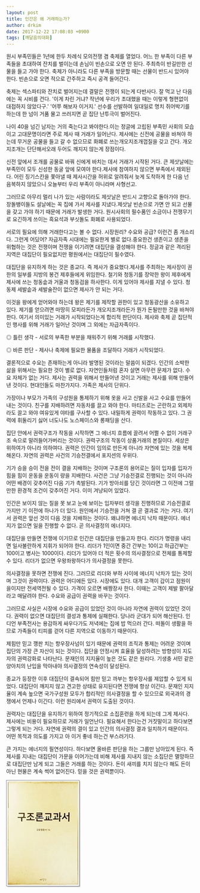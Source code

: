 ```yaml
---
layout: post
title: 인간은 왜 거래하는가?
author: drkim
date: 2017-12-22 17:08:03 +0900
tags: [깨달음의대화]
---
```

원시 부족민들은 1년에 한두 차례식 모의전쟁 겸 축제를 열었다. 어느 한 부족이 다른 부족들을 초대하여 잔치를 벌이는데 손님이 빈손으로 오면 안 된다. 주최측이 반길만한 선물을 들고 가야 한다. 축제가 아니라도 다른 부족을 방문할 때는 선물이 반드시 있어야 한다. 빈손으로 오면 적으로 간주하고 즉시 공격 들어간다.

  


축제는 섹스파티와 잔치로 벌어지는데 결말은 전쟁이 되는게 다반사다. 잘 먹고 난 다음에는 꼭 시비를 건다. '이게 차린 거냐? 작년에 우리가 초대했을 때는 이렇게 형편없이 대접하지 않았다구.' '어쭈 해보자 이거지.' 선수를 선발하여 일대일로 명치 쥐어박기를 하는데 한 넘이 거품 물고 쓰러지면 곧 집단 난투극이 벌어진다.

  


나이 40을 넘긴 남자는 거의 죽는다고 봐야한다.이는 정글에 고립된 부족민 사회의 모습이고 고대문명이라면 주로 제사 때 거래가 일어난다. 제사에는 신전에 공물을 바쳐야 하는데 무거운 공물을 들고 갈 수 없으므로 화폐로 쓰는개오지조개껍질을 갖고 간다. 개오지조개는 단단해서오래 두어도 깨지지 않는게 장점이다.

  


신전 앞에서 조개를 공물로 바꿔 신에게 바치는 데서 거래가 시작된 거다. 큰 제삿날에는 부족민이 모두 신성한 동굴 앞에 모여야 한다.제사에 참여하지 않으면 부족에서 제외된다. 어린 징기스칸을 쫓아낼 때 제사시간을 허위로 알려줘서 늦게 도착하게 한 다음 넌 음복하지 않았으니 오늘부터 우리 부족이 아니라며 사형선고.

  


그러므로 아무리 멀리 나가 있는 사람이라도 제삿날은 반드시 고향으로 돌아가야 한다. 장돌뱅이들도 설날에는 꼭 집에 가서 제사를 지냈다.제삿날 빈손으로 가면 안 되고 선물을 갖고 가야 하기 때문에 거래가 발생한 거다. 원시사회의 필수품인 소금이나 전쟁무기로 요긴하게 쓰이는 흑요석과 부싯돌도 화폐로 사용되었다.

  


서로의 필요에 의해 거래한다고는 볼 수 없다. 시장원리? 수요와 공급? 이런건 좀 개소리다. 그런게 어딨어? 자급자족 시대에는 필요한게 별로 없다.중요한건 생존이고 생존을 위협하는 것은 전쟁이며 전쟁을 이기려면 대집단을 결성해야 한다. 정글과 같은 격리된 지역은 대집단이 필요없지만 평원에서는 대집단이 필수였다.

  


대집단을 유지하게 하는 것은 종교다. 즉 제사가 중요했다.제사를 주최하는 제사장이 권한의 일부를 지방의 봉건 제후들에게 위임한다. 철기와 청동기를 장악한 왕이 제후에게 제사에 쓰는 청동솥과 거울과 청동검을 하사한다. 이게 있어야 제사를 지낼 수 있다. 청동제 세발솥과 세발술잔이 없으면 제사가 안 되는 거다.

  


이것을 왕에게 얻어와야 하는데 왕은 제기를 제작할 권한이 있고 청동광산을 소유하고 있다. 제기를 얻으려면 마땅히 모피라든가 개오지조개라든가 뭔가 돈될만한 것을 바쳐야 한다. 여기서 의미있는 거래가 시작되었다는게 합리적 판단이다. 제사와 축제 곧 집단적인 행사를 위해 거래가 일어난 것이며 그 외에는 자급자족이다. 

  


◎ 틀린 생각 - 서로의 부족한 부분을 채워주기 위해 거래를 시작했다.

◎ 바른 판단 - 제사나 축제에 필요한 물품을 조달하다 거래가 시작되었다. 

  


결론적으로 수요는 존재하는게 아니라 발명된 것이라는 말씀이 되겠다. 인간의 소박한 삶을 위해서는 필요한 것이 별로 없다. 자연인들처럼 혼자 살면 아무런 문제가 없다. 수요 자체가 없는 거다. 제사는 권력을 위해서 만들어낸 것이고 거래는 제사를 위해 만들어낸 것이다. 현대인들도 마찬가지다. 가족은 제사의 단위다.

  


가장이나 부모가 가족의 구성원을 통제하기 위해 옷을 사고 신발을 사고 수요를 만들어내는 것이다. 친구를 지배하려면 자동차를 끌고 와야 한다. 마티즈로는 곤란하고 외제차라도 끌고 와야 여유있게 야타를 구사할 수 있다. 내밀하게 권력이 작동하고 있다. 그 권력에 휘둘리기 싫어 너도나도 노스페이스와 롱패딩을 산다. 

  


집단 안에서 권력구조가 작동을 시작하면 그 에너지 흐름에 끌려서 어쩔 수 없이 거래구조 속으로 말려들어가버리는 것이다. 권력구조의 작동이 상품거래의 본질이다. 세상은 위하여가 아니라 의하여다. 권력은 인간이 임의로 만든게 아니라 자연에 있는 것을 복제해온다. 자연의 권력은 사건의 기승전결에서 포지션의 우위다.

  


기가 승을 승이 전을 전이 결을 지배하는 것이며 구조론의 용어로는 질이 입자를 입자가 힘을 힘이 운동을 운동이 량을 지배한다. 사건은 그냥 기승전결로 진행되는 것이 아니라 어떤 배경이 갖추어진 다음 기가 촉발된다. 기가 방아쇠를 당긴 것이라면 그 이전에 그럴만한 환경적 조건이 갖추어진 거다. 이미 겨냥되어 있었다.

  


인간은 보이지 않는 질을 못 보고 눈에 보이는 입자부터 생각을 진행하므로 기승전결로 가지만 기 이전에 하나가 더 있다. 원인에서 기승전을 거쳐 결 곧 결과로 가는 거다. 여기서 권력은 앞선 것이 다음 것을 지배하는 것이다. 왜냐하면 에너지 낙차 때문이다. 에너지가 없으면 일을 진행할 수 없다. 곧 의사결정의 에너지다.

  


대집단을 만들면 전쟁에 이기므로 인간은 대집단을 만들고자 한다. 리더가 명령을 내리면 일사불란하게 지휘가 되어야 한다. 리더가 1인이면 중간 간부는 10이고 하급간부는 100이고 병사는 1000이다. 리더가 있어야 더 적은 횟수의 의사결정으로 전체를 통제할 수 있다. 리더가 없으면 우왕좌왕하다가 의사결정을 못한다.

  


의사결정을 못하면 전쟁에 진다. 그러므로 리더와 부하 사이에 에너지 낙차가 있는 것이며 그것이 권력이다. 권력은 어디에든 있다. 시장에도 있다. 대개 고객이 갑이고 점원이 을이지만 전세역전될 수 있다. 가격이 오르면 배짱장사 한다. 이때는 고객이 제발 팔아달라고 매달려야 한다. 수요와 공급이 권력을 바꾸는 것이다.

  


그러므로 사실은 시장에 수요와 공급이 있었던 것이 아니라 자연에 권력이 있었던 것이다. 권력이 없으면 대집단의 결성과 통제에 실패한다. 당나라 군대가 되어 해산된다. 인디언 부족전사는 용감하게 싸우다가도 저녁에는 집에 밥 먹으러 간다. 떠돌이 생활을 하므로 가족들이 티피를 걷어 다른 지역으로 이동하기 때문이다.

  


제힘만 믿고 깽판 치는 항우장사넘이 있기 때문에 권력의 조직과 통제는 어려운 것이며 집단의 가장 큰 자산이 되는 것이다. 집단을 안정시켜 효율을 달성하려는 방향성이 지도자의 권력강화로 나타난다. 문재인의 지지율이 높은 것도 같은 원리다. 기생충 서민 같은 양아치의 난입을 막아내야 의사결정의 연속성이 달성된다.

  


종교가 등장한 이후 대집단이 결속되어 힘만 믿고 까부는 항우장사를 제압할 수 있게 되었다. 대집단이 깨지지 않고 견고한 상태로 유지된다면 전쟁에 항상 이긴다. 문재인 지지율이 계속 높으면 국가구성원 모두가 합리적인 의사결정을 할 수 있으므로 외국과의 경쟁에서 언제나 이긴다. 이런 원리에서 권력이 도출된 것이다.

  


권력자는 대집단을 유지하기 위하여 정기적으로 소집훈련을 하게 되는데 그게 제사다. 제사에는 비용이 필요하므로 거래가 일언난다. 필요해서 한다는건 거짓말이고 하다보면 그렇게 되는 거다. 자연에 권력의 결이 있고 인간의 의사결정 결과 일치하기 때문이다. 어떤 목적과 의도를 가지고 아 이거 좋네 하는건 부스러기다. 

  


큰 가지는 에너지의 필연성이다. 하다보면 올바른 판단을 하는 그룹만 남아있게 된다. 즉 제사를 지내는 대집단이 가문을 이어가는데 비해 제사를 지내지 않는 소집단은 멸망하므로 대집단만 남게 되고 그들은 거래를 하는 것이다. 돈이 새끼를 치지 않는다 해도 돈이 아닌 현물은 계속 썩어 없어진다. 믿을 것은 권력뿐이다.

  


![](/files/attach/images/198/671/916/0.jpg)